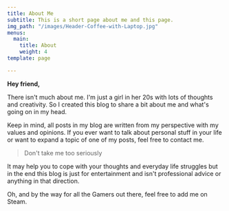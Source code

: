 ```yaml
---
title: About Me
subtitle: This is a short page about me and this page.
img_path: "/images/Header-Coffee-with-Laptop.jpg"
menus:
  main:
    title: About
    weight: 4
template: page

---
```

**Hey friend,**

There isn't much about me. I'm just a girl in her 20s with lots of thoughts and creativity. So I created this blog to share a bit about me and what's going on in my head.

Keep in mind, all posts in my blog are written from my perspective with my values and opinions. If you ever want to talk about personal stuff in your life or want to expand a topic of one of my posts, feel free to contact me.

> Don't take me too seriously

It may help you to cope with your thoughts and everyday life struggles but in the end this blog is just for entertainment and isn't professional advice or anything in that direction.

Oh, and by the way for all the Gamers out there, feel free to add me on Steam.